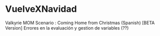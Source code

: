 # VuelveXNavidad
Valkyrie MOM Scenario : Coming Home from Christmas (Spanish)
[BETA Version]  Errores en la evaluación  y gestion de variables (??)
